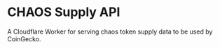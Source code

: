 # CHAOS Supply API

A Cloudflare Worker for serving chaos token supply data to be used by CoinGecko.
